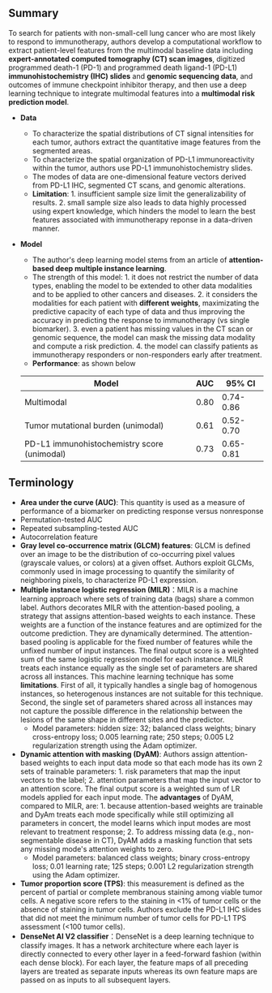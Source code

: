 ## Summary
To search for patients with non-small-cell lung cancer who are most likely to respond to immunotherapy, authors develop a computational workflow to extract patient-level features from the multimodal baseline data including **expert-annotated** **computed tomography (CT) scan images**, digitized programmed death-1 (PD-1) and programmed death ligand-1 (PD-L1) **immunohistochemistry (IHC) slides** and **genomic sequencing data**, and outcomes of immune checkpoint inhibitor therapy, and then use a deep learning technique to integrate multimodal features into a **multimodal risk prediction model**.
  - **Data**  
    - To characterize the spatial distributions of CT signal intensities for each tumor, authors extract the quantitative image features from the segmented areas.
    - To characterize the spatial organization of PD-L1 immunoreactivity within the tumor, authors use PD-L1 immunohistochemistry slides.
    - The modes of data are one-dimensional feature vectors derived from PD-L1 IHC, segmented CT scans, and genomic alterations. 
    - **Limitation**: 1. insufficient sample size limit the generalizability of results. 2. small sample size also leads to data highly processed using expert knowledge, which hinders the model to learn the best features associated with immunotherapy reponse in a data-driven manner.
  - **Model**
    - The author's deep learning model stems from an article of **attention-based deep multiple instance learning**. 
    - The strength of this model: 1. it does not restrict the number of data types, enabling the model to be extended to other data modalities and to be applied to other cancers and diseases. 2. it considers the modalities for each patient with **different weights**, maximizating the predictive capacity of each type of data and thus improving the accuracy in predicting the response to immunotherapy (vs single biomarker). 3. even a patient has missing values in the CT scan or genomic sequence, the model can mask the missing data modality and compute a risk prediction. 4. the model can classify patients as immunotherapy responders or non-responders early after treatment.
    - **Performance**: as shown below 
    
    
    | Model                                       | AUC           | 95% CI        |
    | -------------                               | ------------- | ------------- |
    | Multimodal                                  | 0.80          | 0.74-0.86     |
    | Tumor mutational burden (unimodal)          | 0.61          | 0.52-0.70     |
    | PD-L1 immunohistochemistry score (unimodal) | 0.73          | 0.65-0.81     |


## Terminology
- **Area under the curve (AUC)**: This quantity is used as a measure of performance of a biomarker on predicting response versus nonresponse
- Permutation-tested AUC
- Repeated subsampling-tested AUC
- Autocorrelation feature
- **Gray level co-occurrence matrix (GLCM) features**: GLCM is defined over an image to be the distribution of co-occurring pixel values (grayscale values, or colors) at a given offset. Authors exploit GLCMs, commonly used in image processing to quantify the similarity of neighboring pixels, to characterize PD-L1 expression.
- **Multiple instance logistic regression (MILR)**：MILR is a machine learning approach where sets of training data (bags) share a common label. Authors decorates MILR with the attention-based pooling, a strategy that assigns attention-based weights to each instance. These weights are a function of the instance features and are optimized for the outcome prediction. They are dynamically determined. The attention-based pooling is applicable for the fixed number of features while the unfixed number of input instances. The final output score is a weighted sum of the same logistic regression model for each instance. MILR treats each instance equally as the single set of parameters are shared across all instances. This machine learning technique has some **limitations**. First of all, it typically handles a single bag of homogenous instances, so heterogenous instances are not suitable for this technique. Second, the single set of parameters shared across all instances may not capture the possible difference in the relationship between the lesions of the same shape in different sites and the predictor.
  - Model parameters: hidden size: 32; balanced class weights; binary cross-entropy loss; 0.005 learning rate; 250 steps; 0.005 L2 regularization strength using the Adam optimizer.
- **Dynamic attention with masking (DyAM)**: Authors assign attention-based weights to each input data mode so that each mode has its own 2 sets of trainable parameters: 1. risk parameters that map the input vectors to the label; 2. attention parameters that map the input vector to an attention score. The final output score is a weighted sum of LR models applied for each input mode. The **advantages** of DyAM, compared to MILR, are: 1. because attention-based weights are trainable and DyAm treats each mode specifically while still optimizing all parameters in concert, the model learns which input modes are most relevant to treatment response; 2. To address missing data (e.g., non-segmentable disease in CT), DyAM adds a masking function that sets any missing mode's attention weights to zero.
  - Model parameters: balanced class weights; binary cross-entropy loss; 0.01 learning rate; 125 steps; 0.001 L2 regularization strength using the Adam optimizer.
- **Tumor proportion score (TPS)**: this measurement is defined as the percent of partial or complete membranous staining among viable tumor cells. A negative score refers to the staining in <1% of tumor cells or the absence of staining in tumor cells. Authors exclude the PD-L1 IHC slides that did not meet the minimum number of tumor cells for PD-L1 TPS assessment (<100 tumor cells).
- **DenseNet AI V2 classifier**：DenseNet is a deep learning technique to classify images. It has a network architecture where each layer is directly connected to every other layer in a feed-forward fashion (within each dense block). For each layer, the feature maps of all preceding layers are treated as separate inputs whereas its own feature maps are passed on as inputs to all subsequent layers.
